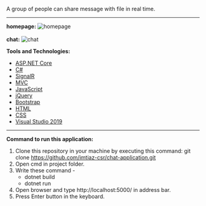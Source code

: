 A group of people can share message with file in real time.
<hr />

<strong>homepage:</strong>
![homepage](https://user-images.githubusercontent.com/58094678/140604887-c777d348-9496-4f93-9236-d2a3e229a37d.jpg)
<br />
<br />
<strong>chat:</strong>
![chat](https://user-images.githubusercontent.com/58094678/140604895-74457aa6-cb2d-4c44-b741-da15d444950f.jpg)


<strong>Tools and Technologies:</strong> <br />

<ul>
  <li><a href="https://dotnet.microsoft.com/learn/aspnet/what-is-aspnet-core">ASP.NET Core</a></li>
  <li><a href="https://docs.microsoft.com/en-us/dotnet/csharp/">C#</a></li>
  <li><a href="https://dotnet.microsoft.com/apps/aspnet/signalr">SignalR</a></li>
  <li><a href="https://dotnet.microsoft.com/apps/aspnet/mvc">MVC</a></li>
  <li><a href="https://developer.mozilla.org/en-US/docs/Web/JavaScript">JavaScript</a></li>
  <li><a href="https://jquery.com/">jQuery</a></li>
  <li><a href="https://getbootstrap.com/">Bootstrap</a></li>
  <li><a href="https://en.wikipedia.org/wiki/HTML">HTML</a></li>
  <li><a href="https://en.wikipedia.org/wiki/CSS">CSS</a></li>
  <li><a href="https://docs.microsoft.com/en-us/visualstudio/?view=vs-2019">Visual Studio 2019</a></li>
</ul>

<hr />

<strong>Command to run this application:</strong> <br />

1. Clone this repository in your machine by executing this command:  git clone https://github.com/imtiaz-csr/chat-application.git
2. Open cmd in project folder. 
3. Write these command - <br />
    <ul>
      <li>dotnet build</li>
      <li>dotnet run</li>
    </ul>
4. Open browser and type http://localhost:5000/ in address bar. 
5. Press Enter button in the keyboard.
